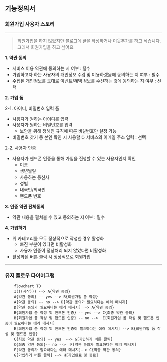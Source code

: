 ## 기능정의서

### 회원가입 사용자 스토리

---

> 회원가입을 하지 않았지만 블로그에 글을 작성하거나 이웃추가를 하고 싶습니다. 그래서 회원가입을 하고 싶어요

**1. 약관 동의**

- 서비스 이용 약관에 동의하는 지 여부 : 필수
- 가입하고자 하는 사용자의 개인정보 수집 및 이용하겠음에 동의하는 지 여부 : 필수
- 수집된 개인정보를 토대로 이벤트/혜택 정보를 수신하는 것에 동의하는 지 여부 : 선택

**2. 가입 폼**

2-1. 아이디, 비밀번호 입력 폼

- 사용자가 원하는 아이디를 입력
- 사용자가 원하는 비밀번호를 입력
  - 보안을 위해 정해진 규칙에 따른 비밀번호만 설정 가능
- 비밀번호 찾기 등 본인 확인 시 사용할 타 서비스의 이메일 주소 입력 : 선택

2-2. 사용자 인증

- 사용자가 핸드폰 인증을 통해 가입을 진행할 수 있는 사용자인지 확인
  - 이름
  - 생년월일
  - 사용하는 통신사
  - 성별
  - 내국인/외국인
  - 핸드폰 번호

**3. 인증 약관 전체동의**

- 약관 내용을 펼쳐볼 수 있고 동의하는 지 여부 : 필수

**4. 가입하기**

- 위 카테고리를 모두 정상적으로 작성한 경우 활성화
  - 빠진 부분이 있다면 비활성화
  - 사용자 인증이 정상처리 되지 않았다면 비활성화
- 활성화된 버튼 클릭 시 정상적으로 회원가입

---

### 유저 플로우 다이어그램

```mermaid
    flowchart TD
    I(((시작))) --> A{약관 동의}
    A{약관 동의} -- yes --> B{회원가입 폼 작성}
    A{약관 동의} -- no --> D[약관 동의가 필요하다는 에러 메시지]
    D[약관 동의가 필요하다는 에러 메시지] --> A{약관 동의}
    B{회원가입 폼 작성 및 핸드폰 인증} -- yes --> C{최종 약관 동의}
    B{회원가입 폼 작성 및 핸드폰 인증} -- no -->  E[회원가입 폼 작성 및 핸드폰 인증이 필요하다는 에러 메시지]
    E[회원가입 폼 작성 및 핸드폰 인증이 필요하다는 에러 메시지] --> B{회원가입 폼 작성 및 핸드폰 인증}
    C{최종 약관 동의} -- yes  --> G[가입하기 버튼 클릭]
    C{최종 약관 동의}-- no -->  F[약관 동의가 필요하다는 에러 메시지]
    F[약관 동의가 필요하다는 에러 메시지]--> C{최종 약관 동의}
    G[가입하기 버튼 클릭] --> H[가입완료 및 종료]
```

